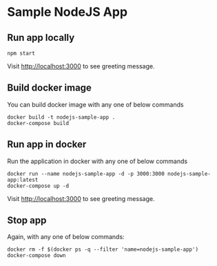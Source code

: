 # Sample NodeJS App

## Run app locally

```
npm start
```

Visit [http://localhost:3000](http://localhost:3000) to see greeting message.

## Build docker image

You can build docker image with any one of below commands
```
docker build -t nodejs-sample-app .
docker-compose build
```

## Run app in docker

Run the application in docker with any one of below commands
```
docker run --name nodejs-sample-app -d -p 3000:3000 nodejs-sample-app:latest
docker-compose up -d
```

Visit [http://localhost:3000](http://localhost:3000) to see greeting message.


## Stop app

Again, with any one of below commands:
```
docker rm -f $(docker ps -q --filter 'name=nodejs-sample-app')
docker-compose down
```